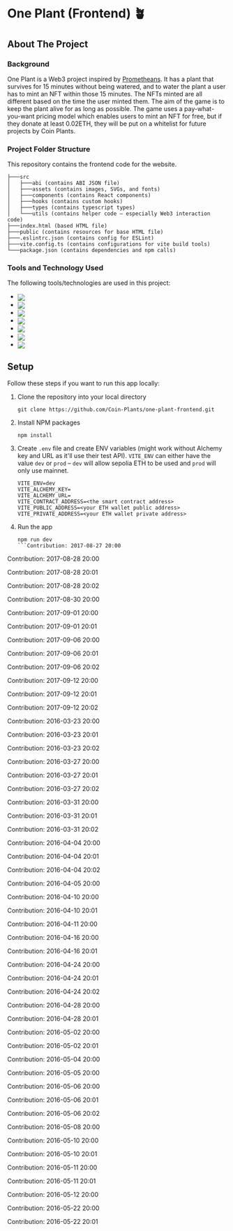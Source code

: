 # One Plant (Frontend) 🪴

## About The Project

### Background
One Plant is a Web3 project inspired by [Prometheans](https://prometheans.xyz/). It has a plant that survives for 15 minutes without being watered, and to water the plant a user has to mint an NFT within those 15 minutes. The NFTs minted are all different based on the time the user minted them. The aim of the game is to keep the plant alive for as long as possible. The game uses a pay-what-you-want pricing model which enables users to mint an NFT for free, but if they donate at least 0.02ETH, they will be put on a whitelist for future projects by Coin Plants.

### Project Folder Structure
This repository contains the frontend code for the website.
```
├───src
│   ├───abi (contains ABI JSON file)
│   ├───assets (contains images, SVGs, and fonts)
│   ├───components (contains React components)
│   ├───hooks (contains custom hooks)
│   ├───types (contains typescript types)
│   └───utils (contains helper code – especially Web3 interaction code)
├───index.html (based HTML file)
├───public (contains resources for base HTML file)
├───.eslintrc.json (contains config for ESLint)
├───vite.config.ts (contains configurations for vite build tools)
└───package.json (contains dependencies and npm calls)
```

### Tools and Technology Used
The following tools/technologies are used in this project:

- [<img src="https://img.shields.io/badge/Figma-F24E1E?style=for-the-badge&logo=figma&logoColor=white" align="center">](https://www.figma.com/)
- [<img src="https://img.shields.io/badge/Vite-B73BFE?style=for-the-badge&logo=vite&logoColor=FFD62E" align="center">](https://vitejs.dev/)
- [<img src="https://img.shields.io/badge/React-20232A?style=for-the-badge&logo=react&logoColor=61DAFB" align="center">](https://reactjs.org/)
- [<img src="https://img.shields.io/badge/TypeScript-007ACC?style=for-the-badge&logo=typescript&logoColor=white" align="center">](https://www.typescriptlang.org/)
- [<img src="https://img.shields.io/badge/web3.js-F16822?style=for-the-badge&logo=web3.js&logoColor=white" align="center">](https://web3js.readthedocs.io/en/v1.8.2/)
- [<img src="https://img.shields.io/badge/Sass-CC6699?style=for-the-badge&logo=sass&logoColor=white" align="center">](https://sass-lang.com/)
- [<img src="https://img.shields.io/badge/Digital_Ocean-0080FF?style=for-the-badge&logo=DigitalOcean&logoColor=white" align="center">](https://www.digitalocean.com/)

## Setup
Follow these steps if you want to run this app locally:

1. Clone the repository into your local directory
    ```
    git clone https://github.com/Coin-Plants/one-plant-frontend.git
    ```
2. Install NPM packages
    ```
    npm install
    ```
3. Create `.env` file and create ENV variables (might work without Alchemy key and URL as it'll use their test API). `VITE_ENV` can either have the value `dev` or `prod` – `dev` will allow sepolia ETH to be used and `prod` will only use mainnet.
    ```
    VITE_ENV=dev
    VITE_ALCHEMY_KEY=
    VITE_ALCHEMY_URL=
    VITE_CONTRACT_ADDRESS=<the smart contract address>
    VITE_PUBLIC_ADDRESS=<your ETH wallet public address>
    VITE_PRIVATE_ADDRESS=<your ETH wallet private address>
    ```
4. Run the app
    ```
    npm run dev
    ```Contribution: 2017-08-27 20:00

Contribution: 2017-08-28 20:00

Contribution: 2017-08-28 20:01

Contribution: 2017-08-28 20:02

Contribution: 2017-08-30 20:00

Contribution: 2017-09-01 20:00

Contribution: 2017-09-01 20:01

Contribution: 2017-09-06 20:00

Contribution: 2017-09-06 20:01

Contribution: 2017-09-06 20:02

Contribution: 2017-09-12 20:00

Contribution: 2017-09-12 20:01

Contribution: 2017-09-12 20:02

Contribution: 2016-03-23 20:00

Contribution: 2016-03-23 20:01

Contribution: 2016-03-23 20:02

Contribution: 2016-03-27 20:00

Contribution: 2016-03-27 20:01

Contribution: 2016-03-27 20:02

Contribution: 2016-03-31 20:00

Contribution: 2016-03-31 20:01

Contribution: 2016-03-31 20:02

Contribution: 2016-04-04 20:00

Contribution: 2016-04-04 20:01

Contribution: 2016-04-04 20:02

Contribution: 2016-04-05 20:00

Contribution: 2016-04-10 20:00

Contribution: 2016-04-10 20:01

Contribution: 2016-04-11 20:00

Contribution: 2016-04-16 20:00

Contribution: 2016-04-16 20:01

Contribution: 2016-04-24 20:00

Contribution: 2016-04-24 20:01

Contribution: 2016-04-24 20:02

Contribution: 2016-04-28 20:00

Contribution: 2016-04-28 20:01

Contribution: 2016-05-02 20:00

Contribution: 2016-05-02 20:01

Contribution: 2016-05-04 20:00

Contribution: 2016-05-05 20:00

Contribution: 2016-05-06 20:00

Contribution: 2016-05-06 20:01

Contribution: 2016-05-06 20:02

Contribution: 2016-05-08 20:00

Contribution: 2016-05-10 20:00

Contribution: 2016-05-10 20:01

Contribution: 2016-05-11 20:00

Contribution: 2016-05-11 20:01

Contribution: 2016-05-12 20:00

Contribution: 2016-05-22 20:00

Contribution: 2016-05-22 20:01

